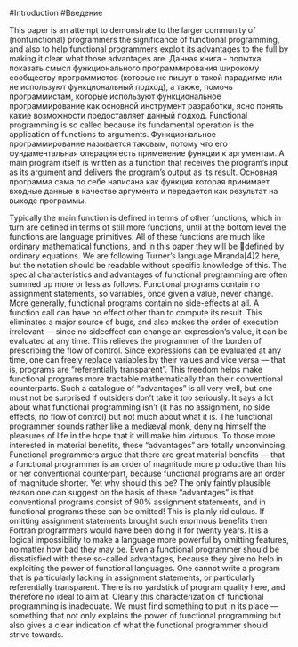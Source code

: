 #Introduction
#Введение


This paper is an attempt to demonstrate to the larger community of (nonfunctional) programmers the significance of functional programming, and also
to help functional programmers exploit its advantages to the full by making it
clear what those advantages are.
Данная книга - попытка показать смысл функционального программирования широкому сообществу программистов (которые не пишут в такой парадигме или не используют функциональный подход), а также, помочь программистам, которые используют функциональное программирование как основной инструмент разработки, ясно понять какие возможности предоставляет данный подход.
Functional programming is so called because its fundamental operation is
the application of functions to arguments. Функциональное программирование называется таковым, потому что его фундаментальная операция есть применение функции к аргументам. 
A main program itself is written as
a function that receives the program’s input as its argument and delivers the
program’s output as its result. Основная программа сама по себе написана как функция которая принимает входные данные в качестве аргумента и передается как результат на выходе программы.

Typically the main function is defined in terms of
other functions, which in turn are defined in terms of still more functions, until
at the bottom level the functions are language primitives. All of these functions
are much like ordinary mathematical functions, and in this paper they will be
defined by ordinary equations. We are following Turner’s language Miranda[4]2
here, but the notation should be readable without specific knowledge of this.
The special characteristics and advantages of functional programming are
often summed up more or less as follows. Functional programs contain no
assignment statements, so variables, once given a value, never change. More
generally, functional programs contain no side-effects at all. A function call
can have no effect other than to compute its result. This eliminates a major
source of bugs, and also makes the order of execution irrelevant — since no sideeffect can change an expression’s value, it can be evaluated at any time. This
relieves the programmer of the burden of prescribing the flow of control. Since
expressions can be evaluated at any time, one can freely replace variables by
their values and vice versa — that is, programs are “referentially transparent”.
This freedom helps make functional programs more tractable mathematically
than their conventional counterparts.
Such a catalogue of “advantages” is all very well, but one must not be surprised if outsiders don’t take it too seriously. It says a lot about what functional
programming isn’t (it has no assignment, no side effects, no flow of control) but
not much about what it is. The functional programmer sounds rather like a
mediæval monk, denying himself the pleasures of life in the hope that it will
make him virtuous. To those more interested in material benefits, these “advantages” are totally unconvincing.
Functional programmers argue that there are great material benefits — that
a functional programmer is an order of magnitude more productive than his
or her conventional counterpart, because functional programs are an order of
magnitude shorter. Yet why should this be? The only faintly plausible reason
one can suggest on the basis of these “advantages” is that conventional programs
consist of 90% assignment statements, and in functional programs these can be
omitted! This is plainly ridiculous. If omitting assignment statements brought
such enormous benefits then Fortran programmers would have been doing it
for twenty years. It is a logical impossibility to make a language more powerful
by omitting features, no matter how bad they may be.
Even a functional programmer should be dissatisfied with these so-called
advantages, because they give no help in exploiting the power of functional languages. One cannot write a program that is particularly lacking in assignment
statements, or particularly referentially transparent. There is no yardstick of
program quality here, and therefore no ideal to aim at.
Clearly this characterization of functional programming is inadequate. We
must find something to put in its place — something that not only explains the
power of functional programming but also gives a clear indication of what the
functional programmer should strive towards.
